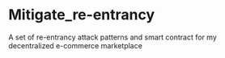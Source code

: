# Mitigate_re-entrancy
A set of re-entrancy attack patterns and smart contract for my decentralized e-commerce marketplace 
